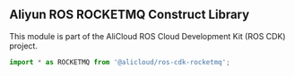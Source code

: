 ## Aliyun ROS ROCKETMQ Construct Library

This module is part of the AliCloud ROS Cloud Development Kit (ROS CDK) project.

```ts
import * as ROCKETMQ from '@alicloud/ros-cdk-rocketmq';
```